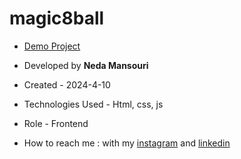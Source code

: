 # magic8ball
- [Demo Project](https://nedamnsri.github.io/magic8ball/)

- Developed by **Neda Mansouri**

- Created - 2024-4-10

- Technologies Used - Html, css, js

- Role - Frontend

- How to reach me : with my [instagram](https://www.instagram.com/frontendneda) and [linkedin](https://www.linkedin.com/in/nedamansouri)
